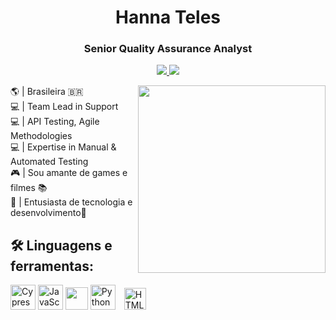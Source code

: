 
<h1 align="center"> <b>Hanna Teles</b> </h1>    
<h3 align="center"> <b>Senior Quality Assurance Analyst  </b> </h3>

<p align="center">

  <a href="">
    <img src="https://img.shields.io/badge/LinkedIn-0077B5?style=for-the-badge&logo=linkedin&logoColor=white">
  </a>
 <a href="https://known-vegetable.surge.sh/">
 <a href="https://quarrelsome-metal.surge.sh/">

  <a href="mailto:">
    <img src="https://img.shields.io/badge/Gmail-D14836?style=for-the-badge&logo=gmail&logoColor=white">
  </a>
</p>


<img align="right" height="300px" src="https://user-images.githubusercontent.com/78985382/123180079-f2c6dd00-d460-11eb-9af3-8e263e58cedb.png">

 
 🌎 | Brasileira 🇧🇷 </br>
 💻 | Team Lead in Support </br>
 💻 | API Testing, Agile Methodologies</br>
 💻 | Expertise in Manual & Automated Testing </br>
 🎮 | Sou amante de games e filmes 📚</br>
 💖 | Entusiasta de tecnologia e desenvolvimento🔬 </br>



</p>

## 🛠 Linguagens e ferramentas:

<p>
  <img src="https://cdn.jsdelivr.net/gh/devicons/devicon/icons/cypressio/cypressio-original.svg" alt="Cypress" width="40" height="40"/>
  <img src="https://cdn.jsdelivr.net/gh/devicons/devicon/icons/javascript/javascript-original.svg" alt="JavaScript" width="40" height="40"/>
  <img src="https://cdn.jsdelivr.net/gh/devicons/devicon/icons/java/java-original.svg" width="36" height="36">
  <img src="https://cdn.jsdelivr.net/gh/devicons/devicon/icons/python/python-original.svg" alt="Python" width="40" height="40"/>
  <img height="35px" hspace="10px" alt="HTML" src="https://cdn.jsdelivr.net/gh/devicons/devicon/icons/html5/html5-original.svg">
